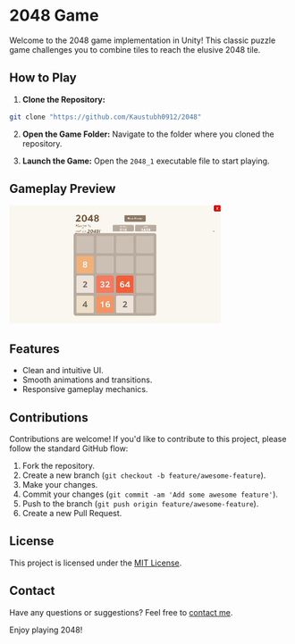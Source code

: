 # 2048 Game

Welcome to the 2048 game implementation in Unity! This classic puzzle game challenges you to combine tiles to reach the elusive 2048 tile.

## How to Play

1. **Clone the Repository:**
```bash
git clone "https://github.com/Kaustubh0912/2048"
```

2. **Open the Game Folder:**
Navigate to the folder where you cloned the repository.

3. **Launch the Game:**
Open the `2048_1` executable file to start playing.

## Gameplay Preview

![Video Title](Assets/video.gif)



## Features

- Clean and intuitive UI.
- Smooth animations and transitions.
- Responsive gameplay mechanics.

## Contributions

Contributions are welcome! If you'd like to contribute to this project, please follow the standard GitHub flow:

1. Fork the repository.
2. Create a new branch (`git checkout -b feature/awesome-feature`).
3. Make your changes.
4. Commit your changes (`git commit -am 'Add some awesome feature'`).
5. Push to the branch (`git push origin feature/awesome-feature`).
6. Create a new Pull Request.

## License

This project is licensed under the [MIT License](link-to-license).

## Contact

Have any questions or suggestions? Feel free to [contact me](mailto:kaustubharun2003@gmail.com).

Enjoy playing 2048!
